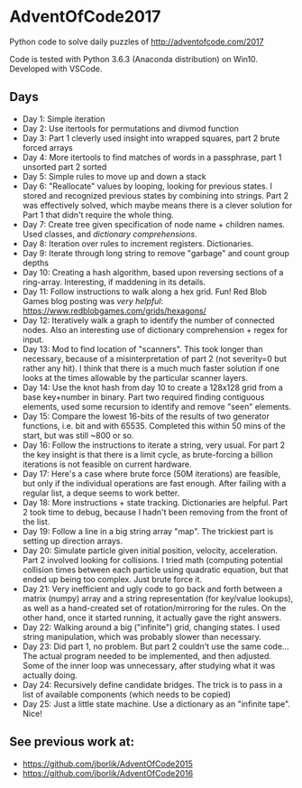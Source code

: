# AdventOfCode2017
Python code to solve daily puzzles of http://adventofcode.com/2017

Code is tested with Python 3.6.3 (Anaconda distribution) on Win10.  Developed with VSCode.

## Days
* Day 1:  Simple iteration
* Day 2:  Use itertools for permutations and divmod function
* Day 3:  Part 1 cleverly used insight into wrapped squares, part 2 brute forced arrays
* Day 4:  More itertools to find matches of words in a passphrase, part 1 unsorted part 2 sorted
* Day 5:  Simple rules to move up and down a stack
* Day 6:  "Reallocate" values by looping, looking for previous states.  I stored and recognized previous states by combining into strings.  Part 2 was effectively solved, which maybe means there is a clever solution for Part 1 that didn't require the whole thing.
* Day 7:  Create tree given specification of node name + children names.  Used classes, and _dictionary comprehensions_.
* Day 8:  Iteration over rules to increment registers.  Dictionaries.
* Day 9:  Iterate through long string to remove "garbage" and count group depths
* Day 10:  Creating a hash algorithm, based upon reversing sections of a ring-array.  Interesting, if maddening in its details.
* Day 11:  Follow instructions to walk along a hex grid.  Fun!  Red Blob Games blog posting was _very helpful_:  https://www.redblobgames.com/grids/hexagons/
* Day 12:  Iteratively walk a graph to identify the number of connected nodes.  Also an interesting use of dictionary comprehension + regex for input.
* Day 13:  Mod to find location of "scanners".  This took longer than necessary, because of a misinterpretation of part 2 (not severity=0 but rather any hit).  I think that there is a much much faster solution if one looks at the times allowable by the particular scanner layers.
* Day 14:  Use the knot hash from day 10 to create a 128x128 grid from a base key+number in binary.  Part two required finding contiguous elements, used some recursion to identify and remove "seen" elements.
* Day 15:  Compare the lowest 16-bits of the results of two generator functions, i.e. bit and with 65535.  Completed this within 50 mins of the start, but was still ~800 or so.
* Day 16:  Follow the instructions to iterate a string, very usual.  For part 2 the key insight is that there is a limit cycle, as brute-forcing a billion iterations is not feasible on current hardware.
* Day 17:  Here's a case where brute force (50M iterations) are feasible, but only if the individual operations are fast enough.  After failing with a regular list, a deque seems to work better.
* Day 18:  More instructions + state tracking.  Dictionaries are helpful.  Part 2 took time to debug, because I hadn't been removing from the front of the list.
* Day 19:  Follow a line in a big string array "map".  The trickiest part is setting up direction arrays.
* Day 20:  Simulate particle given initial position, velocity, acceleration.  Part 2 involved looking for collisions.  I tried math (computing potential collision times between each particle using quadratic equation, but that ended up being too complex.  Just brute force it.
* Day 21:  Very inefficient and ugly code to go back and forth between a matrix (numpy) array and a string
representation (for key/value lookups), as well as a hand-created set of rotation/mirroring for the rules.  On the other hand, once it started running, it actually gave the right answers.
* Day 22:  Walking around a big ("infinite") grid, changing states.  I used string manipulation, which was probably slower than necessary.
* Day 23:  Did part 1, no problem.  But part 2 couldn't use the same code... The actual program needed to be implemented, and then adjusted.  Some of the inner loop was unnecessary, after studying what it was actually doing.
* Day 24:  Recursively define candidate bridges.  The trick is to pass in a list of available components (which needs to be copied)
* Day 25:  Just a little state machine.  Use a dictionary as an "infinite tape".  Nice!



## See previous work at:
* https://github.com/jborlik/AdventOfCode2015
* https://github.com/jborlik/AdventOfCode2016